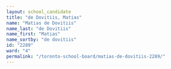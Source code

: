```yaml
---
layout: school_candidate
title: "de Dovitiis, Matias"
name: "Matias de Dovitiis"
name_last: "de Dovitiis"
name_first: "Matias"
name_sortby: "de dovitiis"
id: "2289"
ward: "4"
permalink: "/toronto-school-board/matias-de-dovitiis-2289/"
---
```

